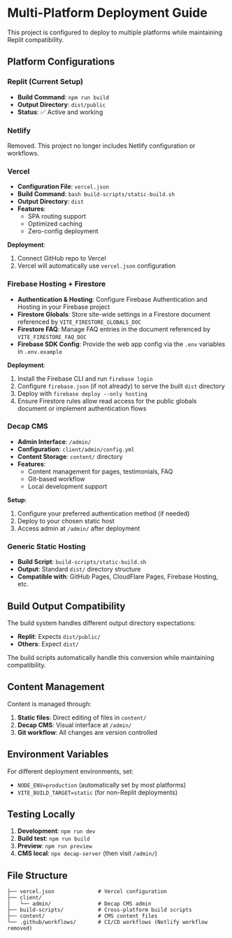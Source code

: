 # Multi-Platform Deployment Guide

This project is configured to deploy to multiple platforms while maintaining Replit compatibility.

## Platform Configurations

### Replit (Current Setup)
- **Build Command**: `npm run build`
- **Output Directory**: `dist/public`
- **Status**: ✅ Active and working

### Netlify
Removed. This project no longer includes Netlify configuration or workflows.

### Vercel
- **Configuration File**: `vercel.json`
- **Build Command**: `bash build-scripts/static-build.sh`
- **Output Directory**: `dist`
- **Features**:
  - SPA routing support
  - Optimized caching
  - Zero-config deployment

**Deployment**:
1. Connect GitHub repo to Vercel
2. Vercel will automatically use `vercel.json` configuration

### Firebase Hosting + Firestore
- **Authentication & Hosting**: Configure Firebase Authentication and Hosting in your Firebase project
- **Firestore Globals**: Store site-wide settings in a Firestore document referenced by `VITE_FIRESTORE_GLOBALS_DOC`
- **Firestore FAQ**: Manage FAQ entries in the document referenced by `VITE_FIRESTORE_FAQ_DOC`
- **Firebase SDK Config**: Provide the web app config via the `.env` variables in `.env.example`

**Deployment**:
1. Install the Firebase CLI and run `firebase login`
2. Configure `firebase.json` (if not already) to serve the built `dist` directory
3. Deploy with `firebase deploy --only hosting`
4. Ensure Firestore rules allow read access for the public globals document or implement authentication flows

### Decap CMS
- **Admin Interface**: `/admin/`
- **Configuration**: `client/admin/config.yml`
- **Content Storage**: `content/` directory
- **Features**:
  - Content management for pages, testimonials, FAQ
  - Git-based workflow
  - Local development support

**Setup**:
1. Configure your preferred authentication method (if needed)
2. Deploy to your chosen static host
3. Access admin at `/admin/` after deployment

### Generic Static Hosting
- **Build Script**: `build-scripts/static-build.sh`
- **Output**: Standard `dist/` directory structure
- **Compatible with**: GitHub Pages, CloudFlare Pages, Firebase Hosting, etc.

## Build Output Compatibility

The build system handles different output directory expectations:

- **Replit**: Expects `dist/public/`
- **Others**: Expect `dist/`

The build scripts automatically handle this conversion while maintaining compatibility.

## Content Management

Content is managed through:
1. **Static files**: Direct editing of files in `content/`
2. **Decap CMS**: Visual interface at `/admin/`
3. **Git workflow**: All changes are version controlled

## Environment Variables

For different deployment environments, set:
- `NODE_ENV=production` (automatically set by most platforms)
- `VITE_BUILD_TARGET=static` (for non-Replit deployments)

## Testing Locally

1. **Development**: `npm run dev`
2. **Build test**: `npm run build`
3. **Preview**: `npm run preview`
4. **CMS local**: `npx decap-server` (then visit `/admin/`)

## File Structure

```
├── vercel.json              # Vercel configuration
├── client/
│   └── admin/               # Decap CMS admin
├── build-scripts/           # Cross-platform build scripts
├── content/                 # CMS content files
└── .github/workflows/       # CI/CD workflows (Netlify workflow removed)
```
